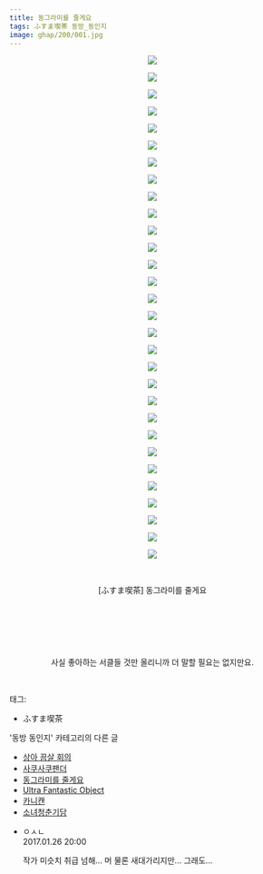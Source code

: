 ```yaml
---
title: 동그라미를 줄게요
tags: ふすま喫茶 동방_동인지
image: ghap/200/001.jpg
---
```

<div class="article">
<p style="text-align: center; clear: none; float: none;"><img src="{{ site.nasurl }}/ghap/200/001.jpg"/></p>
<p style="text-align: center; clear: none; float: none;"><img src="{{ site.nasurl }}/ghap/200/002.jpg"/></p>
<p style="text-align: center; clear: none; float: none;"><img src="{{ site.nasurl }}/ghap/200/003.jpg"/></p>
<p style="text-align: center; clear: none; float: none;"><img src="{{ site.nasurl }}/ghap/200/004.jpg"/></p>
<p style="text-align: center; clear: none; float: none;"><img src="{{ site.nasurl }}/ghap/200/005.jpg"/></p>
<p style="text-align: center; clear: none; float: none;"><img src="{{ site.nasurl }}/ghap/200/006.jpg"/></p>
<p style="text-align: center; clear: none; float: none;"><img src="{{ site.nasurl }}/ghap/200/007.jpg"/></p>
<p style="text-align: center; clear: none; float: none;"><img src="{{ site.nasurl }}/ghap/200/008.jpg"/></p>
<p style="text-align: center; clear: none; float: none;"><img src="{{ site.nasurl }}/ghap/200/009.jpg"/></p>
<p style="text-align: center; clear: none; float: none;"><img src="{{ site.nasurl }}/ghap/200/010.jpg"/></p>
<p style="text-align: center; clear: none; float: none;"><img src="{{ site.nasurl }}/ghap/200/011.jpg"/></p>
<p style="text-align: center; clear: none; float: none;"><img src="{{ site.nasurl }}/ghap/200/012.jpg"/></p>
<p style="text-align: center; clear: none; float: none;"><img src="{{ site.nasurl }}/ghap/200/013.jpg"/></p>
<p style="text-align: center; clear: none; float: none;"><img src="{{ site.nasurl }}/ghap/200/014.jpg"/></p>
<p style="text-align: center; clear: none; float: none;"><img src="{{ site.nasurl }}/ghap/200/015.jpg"/></p>
<p style="text-align: center; clear: none; float: none;"><img src="{{ site.nasurl }}/ghap/200/016.jpg"/></p>
<p style="text-align: center; clear: none; float: none;"><img src="{{ site.nasurl }}/ghap/200/017.jpg"/></p>
<p style="text-align: center; clear: none; float: none;"><img src="{{ site.nasurl }}/ghap/200/018.jpg"/></p>
<p style="text-align: center; clear: none; float: none;"><img src="{{ site.nasurl }}/ghap/200/019.jpg"/></p>
<p style="text-align: center; clear: none; float: none;"><img src="{{ site.nasurl }}/ghap/200/020.jpg"/></p>
<p style="text-align: center; clear: none; float: none;"><img src="{{ site.nasurl }}/ghap/200/021.jpg"/></p>
<p style="text-align: center; clear: none; float: none;"><img src="{{ site.nasurl }}/ghap/200/022.jpg"/></p>
<p style="text-align: center; clear: none; float: none;"><img src="{{ site.nasurl }}/ghap/200/023.jpg"/></p>
<p style="text-align: center; clear: none; float: none;"><img src="{{ site.nasurl }}/ghap/200/024.jpg"/></p>
<p style="text-align: center; clear: none; float: none;"><img src="{{ site.nasurl }}/ghap/200/025.jpg"/></p>
<p style="text-align: center; clear: none; float: none;"><img src="{{ site.nasurl }}/ghap/200/026.jpg"/></p>
<p style="text-align: center; clear: none; float: none;"><img src="{{ site.nasurl }}/ghap/200/027.jpg"/></p>
<p style="text-align: center; clear: none; float: none;"><img src="{{ site.nasurl }}/ghap/200/028.jpg"/></p>
<p style="text-align: center; clear: none; float: none;"><img src="{{ site.nasurl }}/ghap/200/029.jpg"/></p>
<p style="text-align: center; clear: none; float: none;"><img src="{{ site.nasurl }}/ghap/200/030.jpg"/></p>
<p style="text-align: center; clear: none; float: none;"><br/></p>
<p style="text-align: center; clear: none; float: none;">[ふすま喫茶] 동그라미를 줄게요</p>
<p style="text-align: center; clear: none; float: none;"><br/></p>
<p style="text-align: center; clear: none; float: none;"><br/></p>
<p style="text-align: center; clear: none; float: none;"><br/></p>
<p style="text-align: center; clear: none; float: none;">사실 좋아하는 서클들 것만 올리니까 더 말할 필요는 없지만요.</p>
<p><br/></p>
</div><div class="tagTrail">
<p>태그: </p>
<ul>
<li>ふすま喫茶</li>
</ul>
</div><div class="another">
<p>'동방 동인지' 카테고리의 다른 글</p>
<ul>
<li><a href="/2016-06-19-ghap_202">상아 끔살 회의</a></li>
<li><a href="/2016-06-19-ghap_201">사쿠사쿠팬더</a></li>
<li><a href="/2016-06-18-ghap_200">동그라미를 줄게요</a></li>
<li><a href="/2016-06-18-ghap_199">Ultra Fantastic Object</a></li>
<li><a href="/2016-06-18-ghap_198">카니캔</a></li>
<li><a href="/2016-06-18-ghap_197">소녀청춘기담</a></li>
</ul>
</div><div class="cb_module cb_fluid">
<div class="cb_wrt cb_profile">
<div class="comment">
<ul>
<li class="cb_thumb_off" id="comment14901023">
<div class="cb_comment_area">
<div class="cb_info_area">
<div class="cb_section">
<span class="cb_nick_name">ㅇㅅㄴ</span>
</div>
<div class="cb_section">
<span class="cb_date">2017.01.26 20:00 </span>
</div>
</div>
<div class="cb_dsc_comment">
<p class="cb_dsc">
											작가 미슷치 취급 넘해... 머 물론 새대가리지만... 그래도...
										</p>
</div>
</div></li>
</ul>
</div>
</div><!-- commentList close -->
</div>